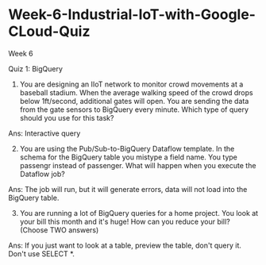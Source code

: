 # Week-6-Industrial-IoT-with-Google-CLoud-Quiz
Week 6

Quiz 1: BigQuery

1. You are designing an IIoT network to monitor crowd movements at a baseball stadium. When the average walking speed of the crowd drops below 1ft/second, additional gates will open. 
You are sending the data from the gate sensors to BigQuery every minute. Which type of query should you use for this task?

Ans: Interactive query


2. You are using the Pub/Sub-to-BigQuery Dataflow template. In the schema for the BigQuery table you mistype a field name. You type passengr instead of passenger. 
What will happen when you execute the Dataflow job?

Ans: The job will run, but it will generate errors, data will not load into the BigQuery table.


3. You are running a lot of BigQuery queries for a home project. You look at your bill this month and it's huge! How can you reduce your bill? (Choose TWO answers)

Ans: If you just want to look at a table, preview the table, don't query it. 
     Don't use SELECT *.
